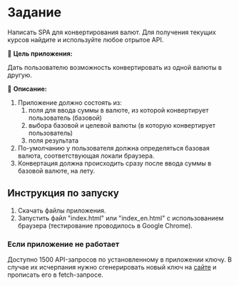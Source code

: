 # Задание

Написать SPA для конвертирования валют. Для получения текущих курсов найдите и используйте любое отрытое API. 

🎯 **Цель приложения:**

Дать пользователю возможность конвертировать из одной валюты в другую. 

📝 **Описание:**

1. Приложение должно состоять из:
    1. поля для ввода суммы в валюте, из которой конвертирует пользователь (базовой)
    2. выбора базовой и целевой валюты (в которую конвертирует пользователь)
    3. поля результата
2. По-умолчанию у пользователя должна определяться базовая валюта, соответствующая локали браузера.
3. Конвертация должна происходить сразу после ввода суммы в базовой валюте, на лету. 

## Инструкция по запуску

1. Скачать файлы приложения.
2. Запустить файл "index.html" или "index_en.html" с использованием браузера (тестирование проводилось в Google Chrome).

### Если приложение не работает

Доступно 1500 API-запросов по установленному в приложении ключу. В случае их исчерпания нужно сгенерировать новый ключ на [сайте](https://app.exchangerate-api.com/dashboard/confirmed) и прописать его в fetch-запросе.